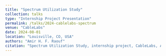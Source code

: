```yaml
---
title: "Spectrum Utilization Study"
collection: talks
type: "Internship Project Presentation"
permalink: /talks/2024-cablelabs-spectrum
venue: "CableLabs"
date: 2024-08-01
location: "Louisville, CO, USA"
authors: "Amir H. F. Raouf"
citation: "Spectrum Utilization Study, internship project, CableLabs, Aug. 2024."
---
```

